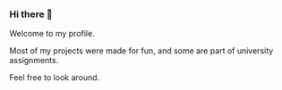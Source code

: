 ### Hi there 👋

Welcome to my profile.

Most of my projects were made for fun, and some are part of university assignments.

Feel free to look around.
